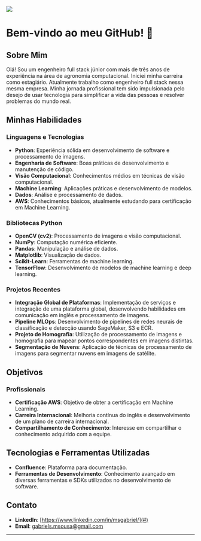 ![](https://komarev.com/ghpvc/?username=Gabrielms-1)

# Bem-vindo ao meu GitHub! 👋

## Sobre Mim

Olá! Sou um engenheiro full stack júnior com mais de três anos de experiência na área de agronomia computacional. 
Iniciei minha carreira como estagiário. Atualmente trabalho como engenheiro full stack nessa mesma empresa. 
Minha jornada profissional tem sido impulsionada pelo desejo de usar tecnologia para simplificar a vida das pessoas e resolver problemas do mundo real.

## Minhas Habilidades

### Linguagens e Tecnologias

- **Python**: Experiência sólida em desenvolvimento de software e processamento de imagens.
- **Engenharia de Software**: Boas práticas de desenvolvimento e manutenção de código.
- **Visão Computacional**: Conhecimentos médios em técnicas de visão computacional.
- **Machine Learning**: Aplicações práticas e desenvolvimento de modelos.
- **Dados**: Análise e processamento de dados.
- **AWS**: Conhecimentos básicos, atualmente estudando para certificação em Machine Learning.

### Bibliotecas Python

- **OpenCV (cv2)**: Processamento de imagens e visão computacional.
- **NumPy**: Computação numérica eficiente.
- **Pandas**: Manipulação e análise de dados.
- **Matplotlib**: Visualização de dados.
- **Scikit-Learn**: Ferramentas de machine learning.
- **TensorFlow**: Desenvolvimento de modelos de machine learning e deep learning.

### Projetos Recentes

- **Integração Global de Plataformas**: Implementação de serviços e integração de uma plataforma global, desenvolvendo habilidades em comunicação em inglês e processamento de imagens.
- **Pipeline MLOps**: Desenvolvimento de pipelines de redes neurais de classificação e detecção usando SageMaker, S3 e ECR.
- **Projeto de Homografia**: Utilização de processamento de imagens e homografia para mapear pontos correspondentes em imagens distintas.
- **Segmentação de Nuvens**: Aplicação de técnicas de processamento de imagens para segmentar nuvens em imagens de satélite.

## Objetivos

### Profissionais

- **Certificação AWS**: Objetivo de obter a certificação em Machine Learning.
- **Carreira Internacional**: Melhoria contínua do inglês e desenvolvimento de um plano de carreira internacional.
- **Compartilhamento de Conhecimento**: Interesse em compartilhar o conhecimento adquirido com a equipe.

## Tecnologias e Ferramentas Utilizadas

- **Confluence**: Plataforma para documentação.
- **Ferramentas de Desenvolvimento**: Conhecimento avançado em diversas ferramentas e SDKs utilizados no desenvolvimento de software.

## Contato

- **LinkedIn**: [https://www.linkedin.com/in/msgabriel/](#)
- **Email**: gabriels.msousa@gmail.com

---

